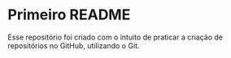 # Primeiro README

Esse repositório foi criado com o intuito de praticar a criação de repositórios no GitHub, utilizando o Git.
 

